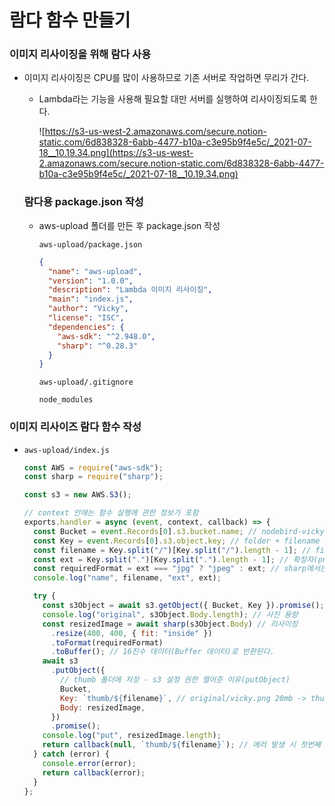﻿# 람다 함수 만들기

### 이미지 리사이징을 위해 람다 사용

- 이미지 리사이징은 CPU를 많이 사용하므로 기존 서버로 작업하면 무리가 간다.

  - Lambda라는 기능을 사용해 필요할 대만 서버를 실행하여 리사이징되도록 한다.

    ![https://s3-us-west-2.amazonaws.com/secure.notion-static.com/6d838328-6abb-4477-b10a-c3e95b9f4e5c/_2021-07-18__10.19.34.png](https://s3-us-west-2.amazonaws.com/secure.notion-static.com/6d838328-6abb-4477-b10a-c3e95b9f4e5c/_2021-07-18__10.19.34.png)

  ### 람다용 package.json 작성

  - aws-upload 폴더를 만든 후 package.json 작성

    `aws-upload/package.json`

    ```json
    {
      "name": "aws-upload",
      "version": "1.0.0",
      "description": "Lambda 이미지 리사이징",
      "main": "index.js",
      "author": "Vicky",
      "license": "ISC",
      "dependencies": {
        "aws-sdk": "^2.948.0",
        "sharp": "^0.28.3"
      }
    }
    ```

    `aws-upload/.gitignore`

    ```
    node_modules
    ```

### 이미지 리사이즈 람다 함수 작성

- `aws-upload/index.js`

  ```jsx
  const AWS = require("aws-sdk");
  const sharp = require("sharp");

  const s3 = new AWS.S3();

  // context 안에는 함수 실행에 관한 정보가 포함
  exports.handler = async (event, context, callback) => {
    const Bucket = event.Records[0].s3.bucket.name; // nodebird-vicky
    const Key = event.Records[0].s3.object.key; // folder + filename
    const filename = Key.split("/")[Key.split("/").length - 1]; // filename
    const ext = Key.split(".")[Key.split(".").length - 1]; // 확장자(png, jpg ..)
    const requiredFormat = ext === "jpg" ? "jpeg" : ext; // sharp에서는 jpg 대신 jpeg 사용한다.
    console.log("name", filename, "ext", ext);

    try {
      const s3Object = await s3.getObject({ Bucket, Key }).promise(); // Buffer로 가져오기 - s3 설정 권한 열어준 이유(getObject)
      console.log("original", s3Object.Body.length); // 사진 용량
      const resizedImage = await sharp(s3Object.Body) // 리사이징
        .resize(400, 400, { fit: "inside" })
        .toFormat(requiredFormat)
        .toBuffer(); // 16진수 데이터(Buffer 데이터)로 반환된다.
      await s3
        .putObject({
          // thumb 폴더에 저장 - s3 설정 권한 열어준 이유(putObject)
          Bucket,
          Key: `thumb/${filename}`, // original/vicky.png 20mb -> thumb/vicky.png 4mb
          Body: resizedImage,
        })
        .promise();
      console.log("put", resizedImage.length);
      return callback(null, `thumb/${filename}`); // 에러 발생 시 첫번째 인수 사용, 성공 시 두번째 인수 실행 - http 로 람다 호출 시 callback 사용
    } catch (error) {
      console.error(error);
      return callback(error);
    }
  };
  ```
